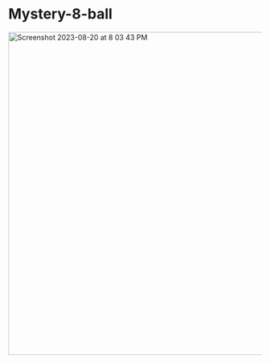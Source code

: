 # Mystery-8-ball
<img width="642" alt="Screenshot 2023-08-20 at 8 03 43 PM" src="https://github.com/sudo-self/Mystery-8-ball/assets/119916323/117bbb2b-49ff-4dbe-a8d8-7bdc37fd375c">

